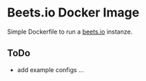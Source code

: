 # Beets.io Docker Image

 Simple Dockerfile to run a [beets.io](http://beets.io/) instanze.

## ToDo

 - add example configs ...
